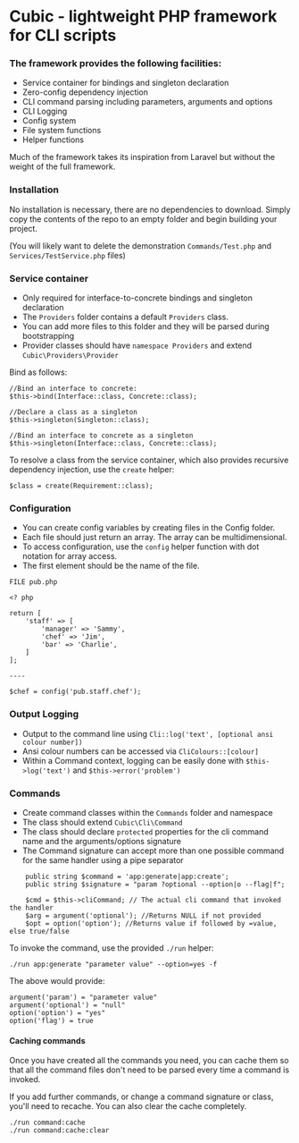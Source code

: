 # Cubic - lightweight PHP framework for CLI scripts

### The framework provides the following facilities:
- Service container for bindings and singleton declaration
- Zero-config dependency injection
- CLI command parsing including parameters, arguments and options
- CLI Logging
- Config system
- File system functions
- Helper functions

Much of the framework takes its inspiration from Laravel but without the weight of the full framework.

### Installation
No installation is necessary, there are no dependencies to download. 
Simply copy the contents of the repo to an empty folder and begin building your project.

(You will likely want to delete the demonstration `Commands/Test.php` and `Services/TestService.php` files)

### Service container
- Only required for interface-to-concrete bindings and singleton declaration
- The `Providers` folder contains a default `Providers` class. 
- You can add more files to this folder and they will be parsed during bootstrapping
- Provider classes should have `namespace Providers` and extend `Cubic\Providers\Provider`

Bind as follows:
```
//Bind an interface to concrete:
$this->bind(Interface::class, Concrete::class);

//Declare a class as a singleton
$this->singleton(Singleton::class);

//Bind an interface to concrete as a singleton
$this->singleton(Interface::class, Concrete::class);
```

To resolve a class from the service container, 
which also provides recursive dependency injection, use the `create` helper:
```
$class = create(Requirement::class);
```

### Configuration
- You can create config variables by creating files in the Config folder.
- Each file should just return an array. The array can be multidimensional.
- To access configuration, use the `config` helper function with dot notation for array access. 
- The first element should be the name of the file.

```
FILE pub.php

<? php

return [
    'staff' => [
        'manager' => 'Sammy',
        'chef' => 'Jim',
        'bar' => 'Charlie',
    ]
];

----

$chef = config('pub.staff.chef');
```

### Output Logging
- Output to the command line using `Cli::log('text', [optional ansi colour number])`
- Ansi colour numbers can be accessed via `CliColours::[colour]`
- Within a Command context, logging can be easily done with `$this->log('text')` and `$this->error('problem')`

### Commands
- Create command classes within the `Commands` folder and namespace
- The class should extend `Cubic\Cli\Command`
- The class should declare `protected` properties for the cli command name and the arguments/options signature
- The Command signature can accept more than one possible command for the same handler using a pipe separator

```
    public string $command = 'app:generate|app:create';
    public string $signature = "param ?optional --option|o --flag|f";
    
    $cmd = $this->cliCommand; // The actual cli command that invoked the handler
    $arg = argument('optional'); //Returns NULL if not provided
    $opt = option('option'); //Returns value if followed by =value, else true/false
```

To invoke the command, use the provided `./run` helper:
```
./run app:generate "parameter value" --option=yes -f
```

The above would provide:
```
argument('param') = "parameter value"
argument('optional') = "null"
option('option') = "yes"
option('flag') = true
```

#### Caching commands
Once you have created all the commands you need, you can cache them so that all the command 
files don't need to be parsed every time a command is invoked.

If you add further commands, or change a command signature or class, you'll need to recache. 
You can also clear the cache completely.

```
./run command:cache
./run command:cache:clear
```
